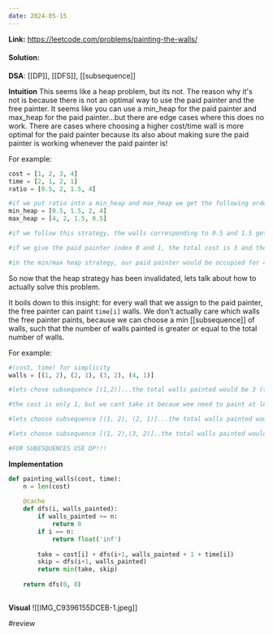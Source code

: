 ```yaml
---
date: 2024-05-15
---
```

**Link:** https://leetcode.com/problems/painting-the-walls/
#### Solution:

**DSA**: [[DP]], [[DFS]], [[subsequence]]

**Intuition**
This seems like a heap problem, but its not. The reason why it's not is because there is not an optimal way to use the paid painter and the free painter. It seems like you can use a min_heap for the paid painter and max_heap for the paid painter...but there are edge cases where this does no work. There are cases where choosing a higher cost/time wall is more optimal for the paid painter because its also about making sure the paid painter is working whenever the paid painter is!

For example:
```python
cost = [1, 2, 3, 4]
time = [2, 1, 2, 1]
ratio = [0.5, 2, 1.5, 4]

#if we put ratio into a min_heap and max_heap we get the following order
min_heap = [0.5, 1.5, 2, 4]
max_heap = [4, 2, 1.5, 0.5]

#if we follow this strategy, the walls corresponding to 0.5 and 1.5 get painted by the paid painter which would cost 4. But the real min cost is 3! How?

#if we give the paid painter index 0 and 1, the total cost is 3 and the duration is 3 days, which means that the paid painter can paint index 2 and 3 in that time (needs only 2 days for that)!

#in the min/max heap strategy, our paid painter would be occupied for 4 days, and while that has a more favorable cost/time ratio, the total cost at the end would be greater because we only had to work for 2 days in order to activate the paid painter to finish the rest of the walls!
```

So now that the heap strategy has been invalidated, lets talk about how to actually solve this problem.

It boils down to this insight: for every wall that we assign to the paid painter, the free painter can paint `time[i]` walls. We don't actually care which walls the free painter paints, because we can choose a min [[subsequence]] of walls, such that the number of walls painted is greater or equal to the total number of walls. 

For example:
```python
#(cost, time) for simplicity
walls = [(1, 2), (2, 1), (3, 2), (4, 1)]

#lets chose subsequence [(1,2)]...the total walls painted would be 3 (the free painter can paint 1 wall for each unit of time (2 in this case), and the paid painter paints that single wall (1))

#the cost is only 1, but we cant take it becaue wee need to paint at least 4 walls, but we can only paint 3.

#lets choose subsequence [(1, 2), (2, 1)]...the total walls painted would be 5, so its possible to complete the job, and the total cost is 3.

#lets choose subsequence [(1, 2),(3, 2)]..the total walls painted would be 6, which completes the job but the cost is 4 which is greater than the previous subsequence and less optimal.

#FOR SUBESQUENCES USE DP!!!
```

**Implementation**
```python
def painting_walls(cost, time):
	n = len(cost)
	
	@cache
	def dfs(i, walls_painted):
		if walls_painted >= n:
			return 0
		if i == n:
			return float('inf')
			
		take = cost[i] + dfs(i+1, walls_painted + 1 + time[i])
		skip = dfs(i+1, walls_painted)
		return min(take, skip)
		
	return dfs(0, 0)
			
```

**Visual** 
![[IMG_C9396155DCEB-1.jpeg]]

#review 


